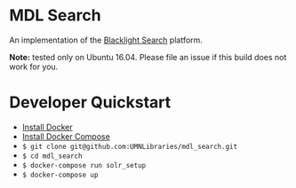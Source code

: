 # MDL Search

An implementation of the [Blacklight Search](http://projectblacklight.org/) platform.

**Note:** tested only on Ubuntu 16.04. Please file an issue if this build does not work for you.

# Developer Quickstart

* [Install Docker](https://docs.docker.com/engine/installation)
* [Install Docker Compose](https://docs.docker.com/compose/)
* `$ git clone git@github.com:UMNLibraries/mdl_search.git`
* `$ cd mdl_search`
* `$ docker-compose run solr_setup`
* `$ docker-compose up`
